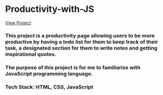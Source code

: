 # Productivity-with-JS

[View Project](https://daniel-ho986.github.io/Productivity-with-JS/) 

### This project is a productivity page allowing users to be more productive by having a todo list for them to keep track of their task, a designated section for them to write notes and getting inspirational quotes.

### The purpose of this project is for me to familiarize with JavaScript programming language.

### Tech Stack: HTML, CSS, JavaScript